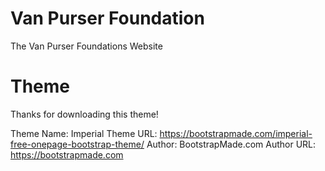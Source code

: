 # Van Purser Foundation

The Van Purser Foundations Website

# Theme

Thanks for downloading this theme!

Theme Name: Imperial
Theme URL: https://bootstrapmade.com/imperial-free-onepage-bootstrap-theme/
Author: BootstrapMade.com
Author URL: https://bootstrapmade.com